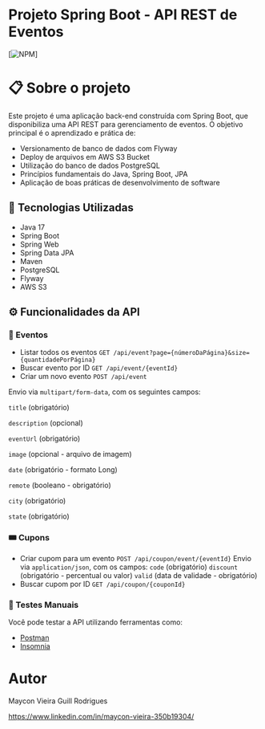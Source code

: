 # Projeto Spring Boot - API REST de Eventos
[![NPM](https://img.shields.io/npm/l/react)]

# 📋 Sobre o projeto
Este projeto é uma aplicação back-end construída com Spring Boot, que disponibiliza uma API REST para gerenciamento de eventos.
O objetivo principal é o aprendizado e prática de:
- Versionamento de banco de dados com Flyway
- Deploy de arquivos em AWS S3 Bucket
- Utilização do banco de dados PostgreSQL
- Princípios fundamentais do Java, Spring Boot, JPA
- Aplicação de boas práticas de desenvolvimento de software

## 🚀 Tecnologias Utilizadas
- Java 17
- Spring Boot
- Spring Web
- Spring Data JPA
- Maven
- PostgreSQL
- Flyway
- AWS S3

## ⚙️ Funcionalidades da API
### 📁 Eventos
- Listar todos os eventos
`GET /api/event?page={númeroDaPágina}&size={quantidadePorPágina}`
- Buscar evento por ID
`GET /api/event/{eventId}`
- Criar um novo evento
`POST /api/event`

Envio via `multipart/form-data`, com os seguintes campos:

`title` (obrigatório)

`description` (opcional)

`eventUrl` (obrigatório)

`image` (opcional - arquivo de imagem)

`date` (obrigatório - formato Long)

`remote` (booleano - obrigatório)

`city` (obrigatório)

`state` (obrigatório)
### 🎟️ Cupons
- Criar cupom para um evento
`POST /api/coupon/event/{eventId}`
Envio via `application/json`, com os campos:
`code` (obrigatório)
`discount` (obrigatório - percentual ou valor)
`valid` (data de validade - obrigatório)
- Buscar cupom por ID
`GET /api/coupon/{couponId}`

### 🧪 Testes Manuais

Você pode testar a API utilizando ferramentas como:
- [Postman](https://www.postman.com/)
- [Insomnia](https://insomnia.rest/)

# Autor

Maycon Vieira Guill Rodrigues

https://www.linkedin.com/in/maycon-vieira-350b19304/
